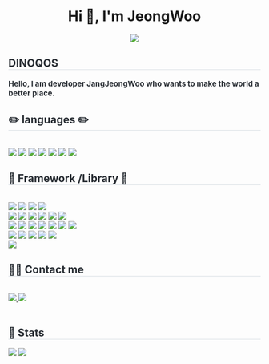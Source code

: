 <h1 align="center">Hi 👋, I'm JeongWoo</h1>

<div align= "center">
    <img src="https://capsule-render.vercel.app/api?type=rect&color=gradient&height=120&text=Back-end%20/%20AL%20/%20ML&animation=&fontColor=000000&fontSize=60" />
    </div>
    <div style="text-align: left;"> 
    <h2 style="border-bottom: 1px solid #d8dee4; color: #282d33;"> DINOQOS </h2>  
    <div style="font-weight: 700; font-size: 15px; text-align: left; color: #282d33;"> Hello, I am developer JangJeongWoo who wants to make the world a better place. </div> 
    </div>
    <div style="text-align: left;">
    <h2 style="border-bottom: 1px solid #d8dee4; color: #282d33;"> ✏️ languages ✏️ </h2> <br>
    <img src="https://img.shields.io/badge/java-ffffff.svg?&style=for-the-badge&logo=openjdk&logoColor=black">
    <img src="https://img.shields.io/badge/python-f5f5f5?style=for-the-badge&logo=python&logoColor=3776AB">
    <img src="https://img.shields.io/badge/ros-22314E?style=for-the-badge&logo=ros&logoColor=3776AB"> 
    <img src="https://img.shields.io/badge/html5-E34F26?style=for-the-badge&logo=html5&logoColor=white"> 
    <img src="https://img.shields.io/badge/css-1572B6?style=for-the-badge&logo=css3&logoColor=white"> 
    <img src="https://img.shields.io/badge/swift-F05138?style=for-the-badge&logo=swift&logoColor=white"> 
    <img src="https://img.shields.io/badge/Javascript-F7DF1E?style=for-the-badge&logo=Javascript&logoColor=white">   
    <div style="text-align: left;">
    <h2 style="border-bottom: 1px solid #d8dee4; color: #282d33;"> 📖 Framework /Library 📖 </h2> <br> 
    <div style="margin: ; text-align: left;" "text-align: left;"> <img src="https://img.shields.io/badge/Amazon S3-569A31?style=for-the-badge&logo=Amazon S3&logoColor=white">
    <img src="https://img.shields.io/badge/flask-000000?style=for-the-badge&logo=flask&logoColor=white"> 
    <img src="https://img.shields.io/badge/spring-6DB33F?style=for-the-badge&logo=spring&logoColor=white"> 
    <img src="https://img.shields.io/badge/springboot-6DB33F?style=for-the-badge&logo=springboot&logoColor=white"> <br>
    <img src="https://img.shields.io/badge/gradle-02303A?style=for-the-badge&logo=gradle&logoColor=white">
    <img src="https://img.shields.io/badge/pandas-150458?style=for-the-badge&logo=pandas&logoColor=white">
    <img src="https://img.shields.io/badge/numpy-013243?style=for-the-badge&logo=numpy&logoColor=white">
    <img src="https://img.shields.io/badge/Android-3DDC84?style=for-the-badge&logo=Android&logoColor=white">
    <img src="https://img.shields.io/badge/Amazon AWS-232F3E?style=for-the-badge&logo=Amazon AWS&logoColor=white">
          <img src="https://img.shields.io/badge/Docker-2496ED?style=for-the-badge&logo=Docker&logoColor=white">
          <br/><img src="https://img.shields.io/badge/Figma-F24E1E?style=for-the-badge&logo=Figma&logoColor=white">
          <img src="https://img.shields.io/badge/Flask-000000?style=for-the-badge&logo=Flask&logoColor=white">
          <img src="https://img.shields.io/badge/Git-F05032?style=for-the-badge&logo=Git&logoColor=white">
          <img src="https://img.shields.io/badge/HTML5-E34F26?style=for-the-badge&logo=HTML5&logoColor=white">
          <img src="https://img.shields.io/badge/Keras-D00000?style=for-the-badge&logo=Keras&logoColor=white">
          <img src="https://img.shields.io/badge/Linux-FCC624?style=for-the-badge&logo=Linux&logoColor=white">
          <img src="https://img.shields.io/badge/Matlab-0076a8?style=for-the-badge&logo=Matlab&logoColor=white">
          <br/><img src="https://img.shields.io/badge/MySQL-4479A1?style=for-the-badge&logo=MySQL&logoColor=white">
          <img src="https://img.shields.io/badge/Python-3776AB?style=for-the-badge&logo=Python&logoColor=white">
          <img src="https://img.shields.io/badge/PyTorch-EE4C2C?style=for-the-badge&logo=PyTorch&logoColor=white">
          <img src="https://img.shields.io/badge/React-61DAFB?style=for-the-badge&logo=React&logoColor=white">
          <img src="https://img.shields.io/badge/Swift-F05138?style=for-the-badge&logo=Swift&logoColor=white">
          <br/><img src="https://img.shields.io/badge/Tensorflow-FF6F00?style=for-the-badge&logo=Tensorflow&logoColor=white">
          </div>
    </div>
    <div style="text-align: left;">
    <h2 style="border-bottom: 1px solid #d8dee4; color: #282d33;"> 🧑‍💻 Contact me </h2> <br> 
    <div style="text-align: left;"> <a href=https://dinoqos.tistory.com/> <img src="https://img.shields.io/badge/Tistory-000000?style=for-the-badge&logo=Tistory&logoColor=white&link=https://dinoqos.tistory.com/">    </a>
    <a href=mailto:qosdino@gmail.com> <img src="https://img.shields.io/badge/Gmail-EA4335?style=for-the-badge&logo=Gmail&logoColor=white&link=mailto:qosdino@gmail.com"> </a>
    </div>  <br> 
    <div style="text-align: left;">  </div> 
    </div>
    <div style="text-align: left;"> 
    <h2 style="border-bottom: 1px solid #d8dee4; color: #282d33;"> 🏅 Stats </h2> <div style="text-align: left;"> 
    <img src="https://github-readme-stats.vercel.app/api?    username=DINOQOS&bg_color=180,0ae2ff,00000000&title_color=000000&text_color=000000"/> 
    <img src="https://github-readme-stats.vercel.app/api/top-langs/?username=DINOQOS&layout=compact&bg_color=180,0ae2ff,00000000&title_color=000000&text_color=000000"/> </div> 
    </div>
    
